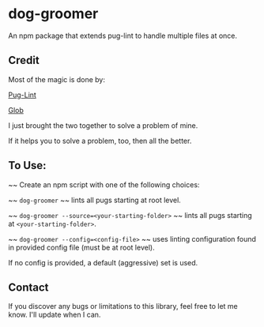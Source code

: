 # dog-groomer
An npm package that extends pug-lint to handle multiple files at once.

## Credit
Most of the magic is done by:

[Pug-Lint](https://www.npmjs.com/package/pug-lint)

[Glob](https://www.npmjs.com/package/glob)

I just brought the two together to solve a problem of mine.

If it helps you to solve a problem, too, then all the better.

## To Use:
~~ Create an npm script with one of the following choices:

~~ `dog-groomer` ~~  lints all pugs starting at root level.

~~ `dog-groomer --source=<your-starting-folder>` ~~ lints all pugs starting at `<your-starting-folder>`.

~~ `dog-groomer --config=<config-file>` ~~ uses linting configuration found in provided config file (must be at root level).

If no config is provided, a default (aggressive) set is used.

## Contact

If you discover any bugs or limitations to this library, feel free to let me know. I'll update when I can.